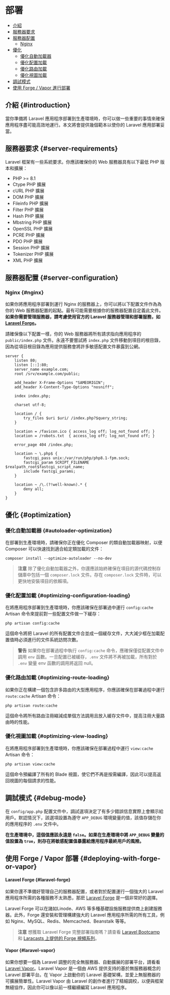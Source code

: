 # 部署

- [介紹](#introduction)
- [服務器要求](#server-requirements)
- [服務器配置](#server-configuration)
  - [Nginx](#nginx)
- [優化](#optimization)
  - [優化自動加載器](#autoloader-optimization)
  - [優化配置加載](#optimizing-configuration-loading)
  - [優化路由加載](#optimizing-route-loading)
  - [優化視圖加載](#optimizing-view-loading)
- [調試模式](#debug-mode)
- [使用 Forge / Vapor 進行部署](#deploying-with-forge-or-vapor)

## 介紹 {#introduction}

當你準備將 Laravel 應用程序部署到生產環境時，你可以做一些重要的事情來確保應用程序盡可能高效地運行。本文將會提供幾個範本以使你的 Laravel 應用部署妥當。

## 服務器要求 {#server-requirements}

Laravel 框架有一些系統要求。你應該確保你的 Web 服務器具有以下最低 PHP 版本和擴展：

- PHP >= 8.1
- Ctype PHP 擴展
- cURL PHP 擴展
- DOM PHP 擴展
- Fileinfo PHP 擴展
- Filter PHP 擴展
- Hash PHP 擴展
- Mbstring PHP 擴展
- OpenSSL PHP 擴展
- PCRE PHP 擴展
- PDO PHP 擴展
- Session PHP 擴展
- Tokenizer PHP 擴展
- XML PHP 擴展

## 服務器配置 {#server-configuration}

### Nginx {#nginx}

如果你將應用程序部署到運行 Nginx 的服務器上，你可以將以下配置文件作為為你的 Web 服務器配置的起點。最有可能需要根據你的服務器配置自定義此文件。**如果你需要管理服務器，請考慮使用官方的 Laravel 服務器管理和部署服務，如 [Laravel Forge](https://forge.laravel.com)。**

請確保像以下配置一樣，你的 Web 服務器將所有請求指向應用程序的 `public/index.php` 文件。永遠不要嘗試將 `index.php` 文件移動到項目的根目錄，因為從項目根目錄為應用提供服務會將許多敏感配置文件暴露到公網。

```nginx
server {
    listen 80;
    listen [::]:80;
    server_name example.com;
    root /srv/example.com/public;

    add_header X-Frame-Options "SAMEORIGIN";
    add_header X-Content-Type-Options "nosniff";

    index index.php;

    charset utf-8;

    location / {
        try_files $uri $uri/ /index.php?$query_string;
    }

    location = /favicon.ico { access_log off; log_not_found off; }
    location = /robots.txt  { access_log off; log_not_found off; }

    error_page 404 /index.php;

    location ~ \.php$ {
        fastcgi_pass unix:/var/run/php/php8.1-fpm.sock;
        fastcgi_param SCRIPT_FILENAME $realpath_root$fastcgi_script_name;
        include fastcgi_params;
    }

    location ~ /\.(?!well-known).* {
        deny all;
    }
}
```

## 優化 {#optimization}

### 優化自動加載器 {#autoloader-optimization}

在部署到生產環境時，請確保你正在優化 Composer 的類自動加載器映射，以便 Composer 可以快速找到適合給定類加載的文件：

```shell
composer install --optimize-autoloader --no-dev
```

> **注意**
> 除了優化自動加載器之外，你還應該始終確保在項目的源代碼控制存儲庫中包括一個 `composer.lock` 文件。存在 `composer.lock` 文件時，可以更快地安裝項目的依賴項。

### 優化配置加載 {#optimizing-configuration-loading}

在將應用程序部署到生產環境時，你應該確保在部署過中運行 `config:cache` Artisan 命令來提前對一些配置文件做一下緩存：

```shell
php artisan config:cache
```

這個命令將把 Laravel 的所有配置文件合並成一個緩存文件，大大減少框在加載配置值時必須進行的文件系統訪問次數。

> **警告**
> 如果你在部署過程中執行 `config:cache` 命令，應確保僅從配置文件中調用 `env` 函數。一旦配置已被緩存，`.env` 文件將不再被加載，所有對於 `.env` 變量 env 函數的調用將返回 null。

### 優化路由加載 {#optimizing-route-loading}

如果你正在構建一個包含許多路由的大型應用程序，你應該確保在部署過程中運行 `route:cache` Artisan 命令：

```shell
php artisan route:cache
```

這個命令將所有路由注冊縮減成單個方法調用且放入緩存文件中，提高注冊大量路由時的性能。

### 優化視圖加載 {#optimizing-view-loading}

在將應用程序部署到生產環境時，你應該確保在部署過程中運行 `view:cache` Artisan 命令：

```shell
php artisan view:cache
```

這個命令預編譯了所有的 Blade 視圖，使它們不再是按需編譯，因此可以提高返回視圖的每個請求的性能。

## 調試模式 {#debug-mode}

在 `config/app.php` 配置文件中，調試選項決定了有多少錯誤信息實際上會顯示給用戶。默認情況下，該選項設置為遵守 `APP_DEBUG` 環境變量的值，該值存儲在你的應用程序的 `.env` 文件中。

**在生產環境中，這個值應該永遠是 `false`。如果在生產環境中將 `APP_DEBUG` 變量的值設置為 `true`，則存在將敏感配置值暴露給應用程序最終用戶的風險。**

## 使用 Forge / Vapor 部署 {#deploying-with-forge-or-vapor}

#### Laravel Forge {#laravel-forge}

如果你還不準備好管理自己的服務器配置，或者對於配置運行一個強大的 Laravel 應用程序所需的各種服務不太熟悉，那麽 [Laravel Forge](https://forge.laravel.com) 是一個非常好的選擇。

Laravel Forge 可以在諸如Linode、AWS 等多種基礎設施服務提供商上創建服務器。此外，Forge 還安裝和管理構建強大的 Laravel 應用程序所需的所有工具，例如 Nginx、MySQL、Redis、Memcached、Beanstalk 等等。

> **注意**
> 想獲取 Laravel Forge 完整部署指南嗎？請查看 [Laravel Bootcamp](https://bootcamp.laravel.com/deploying) 和 [Laracasts 上提供的 Forge 視頻系列](https://laracasts.com/series/learn-laravel-forge-2022-edition)。

#### Vapor {#laravel-vapor}

如果你想要一個為 Laravel 調整的完全無服務器、自動擴展的部署平台，請看看 [Laravel Vapor](https://vapor.laravel.com)。Laravel Vapor 是一個由 AWS 提供支持的基於無服務器概念的 Laravel 部署平台。在 Vapor 上啟動你的 Laravel 基礎架構，並愛上無服務器的可擴展簡單性。Laravel Vapor 由 Laravel 的創作者進行了精細調校，以便與框架無縫協作，因此你可以像以前一樣繼續編寫 Laravel 應用程序。
